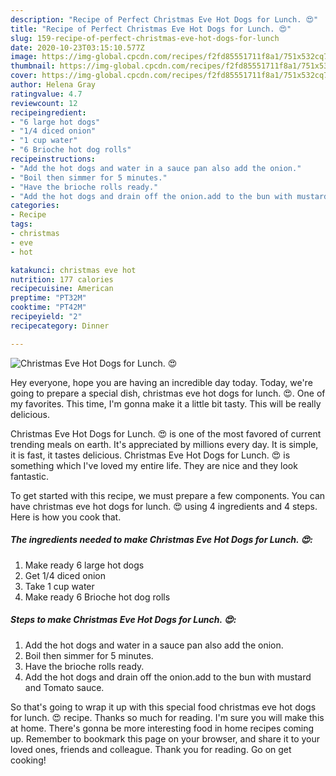```yaml
---
description: "Recipe of Perfect Christmas Eve Hot Dogs for Lunch. 😍"
title: "Recipe of Perfect Christmas Eve Hot Dogs for Lunch. 😍"
slug: 159-recipe-of-perfect-christmas-eve-hot-dogs-for-lunch
date: 2020-10-23T03:15:10.577Z
image: https://img-global.cpcdn.com/recipes/f2fd85551711f8a1/751x532cq70/christmas-eve-hot-dogs-for-lunch-😍-recipe-main-photo.jpg
thumbnail: https://img-global.cpcdn.com/recipes/f2fd85551711f8a1/751x532cq70/christmas-eve-hot-dogs-for-lunch-😍-recipe-main-photo.jpg
cover: https://img-global.cpcdn.com/recipes/f2fd85551711f8a1/751x532cq70/christmas-eve-hot-dogs-for-lunch-😍-recipe-main-photo.jpg
author: Helena Gray
ratingvalue: 4.7
reviewcount: 12
recipeingredient:
- "6 large hot dogs"
- "1/4 diced onion"
- "1 cup water"
- "6 Brioche hot dog rolls"
recipeinstructions:
- "Add the hot dogs and water in a sauce pan also add the onion."
- "Boil then simmer for 5 minutes."
- "Have the brioche rolls ready."
- "Add the hot dogs and drain off the onion.add to the bun with mustard and Tomato sauce."
categories:
- Recipe
tags:
- christmas
- eve
- hot

katakunci: christmas eve hot 
nutrition: 177 calories
recipecuisine: American
preptime: "PT32M"
cooktime: "PT42M"
recipeyield: "2"
recipecategory: Dinner

---
```



![Christmas Eve Hot Dogs for Lunch. 😍](https://img-global.cpcdn.com/recipes/f2fd85551711f8a1/751x532cq70/christmas-eve-hot-dogs-for-lunch-😍-recipe-main-photo.jpg)

Hey everyone, hope you are having an incredible day today. Today, we're going to prepare a special dish, christmas eve hot dogs for lunch. 😍. One of my favorites. This time, I'm gonna make it a little bit tasty. This will be really delicious.

Christmas Eve Hot Dogs for Lunch. 😍 is one of the most favored of current trending meals on earth. It's appreciated by millions every day. It is simple, it is fast, it tastes delicious. Christmas Eve Hot Dogs for Lunch. 😍 is something which I've loved my entire life. They are nice and they look fantastic.




To get started with this recipe, we must prepare a few components. You can have christmas eve hot dogs for lunch. 😍 using 4 ingredients and 4 steps. Here is how you cook that.

<!--inarticleads1-->

##### The ingredients needed to make Christmas Eve Hot Dogs for Lunch. 😍:

1. Make ready 6 large hot dogs
1. Get 1/4 diced onion
1. Take 1 cup water
1. Make ready 6 Brioche hot dog rolls




<!--inarticleads2-->

##### Steps to make Christmas Eve Hot Dogs for Lunch. 😍:

1. Add the hot dogs and water in a sauce pan also add the onion.
1. Boil then simmer for 5 minutes.
1. Have the brioche rolls ready.
1. Add the hot dogs and drain off the onion.add to the bun with mustard and Tomato sauce.




So that's going to wrap it up with this special food christmas eve hot dogs for lunch. 😍 recipe. Thanks so much for reading. I'm sure you will make this at home. There's gonna be more interesting food in home recipes coming up. Remember to bookmark this page on your browser, and share it to your loved ones, friends and colleague. Thank you for reading. Go on get cooking!

